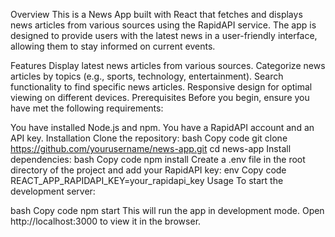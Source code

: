 Overview
This is a News App built with React that fetches and displays news articles from various sources using the RapidAPI service. The app is designed to provide users with the latest news in a user-friendly interface, allowing them to stay informed on current events.

Features
Display latest news articles from various sources.
Categorize news articles by topics (e.g., sports, technology, entertainment).
Search functionality to find specific news articles.
Responsive design for optimal viewing on different devices.
Prerequisites
Before you begin, ensure you have met the following requirements:

You have installed Node.js and npm.
You have a RapidAPI account and an API key.
Installation
Clone the repository:
bash
Copy code
git clone https://github.com/yourusername/news-app.git
cd news-app
Install dependencies:
bash
Copy code
npm install
Create a .env file in the root directory of the project and add your RapidAPI key:
env
Copy code
REACT_APP_RAPIDAPI_KEY=your_rapidapi_key
Usage
To start the development server:

bash
Copy code
npm start
This will run the app in development mode. Open http://localhost:3000 to view it in the browser.
